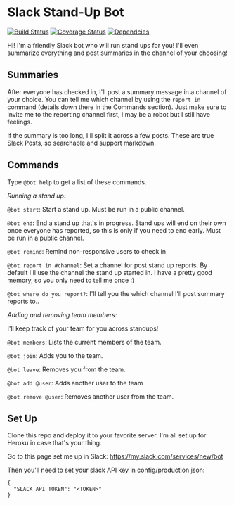 # Slack Stand-Up Bot
[![Build Status](https://travis-ci.org/colestrode/slack-standup-bot.svg?branch=master)](https://travis-ci.org/colestrode/slack-standup-bot)
[![Coverage Status](https://coveralls.io/repos/github/colestrode/slack-standup-bot/badge.svg?branch=master)](https://coveralls.io/github/colestrode/slack-standup-bot?branch=master)
[![Dependcies](https://david-dm.org/colestrode/slack-standup-bot.svg)](https://david-dm.org/colestrode/slack-standup-bot)

Hi! I'm a friendly Slack bot who will run stand ups for you! I'll even summarize everything and post summaries in the channel of your choosing!

## Summaries

After everyone has checked in, I'll post a summary message in a channel of your choice. You can tell me which channel by 
using the `report in` command (details down there in the Commands section). 
Just make sure to invite me to the reporting channel first, I may be a robot but I still have feelings.  

If the summary is too long, I'll split it across a few posts. These are true Slack Posts, so searchable and support markdown.

## Commands
Type `@bot help` to get a list of these commands.

_Running a stand up:_

`@bot start`: Start a stand up. Must be run in a public channel.

`@bot end`: End a stand up that's in progress. Stand ups will end on their own once everyone has reported, so this is only if you need to end early. Must be run in a public channel.

`@bot remind`: Remind non-responsive users to check in

`@bot report in #channel`: Set a channel for post stand up reports. By default I'll use the channel the stand up started in.
I have a pretty good memory, so you only need to tell me once :)

`@bot where do you report?`: I'll tell you the which channel I'll post summary reports to..


_Adding and removing team members:_

I'll keep track of your team for you across standups!

`@bot members`: Lists the current members of the team.

`@bot join`: Adds you to the team.

`@bot leave`: Removes you from the team.

`@bot add @user`: Adds another user to the team

`@bot remove @user`: Removes another user from the team.

## Set Up

Clone this repo and deploy it to your favorite server. I'm all set up for Heroku in case that's your thing.

Go to this page set me up in Slack: https://my.slack.com/services/new/bot

Then you'll need to set your slack API key in config/production.json:

~~~~
{
  "SLACK_API_TOKEN": "<TOKEN>"
}
~~~~
